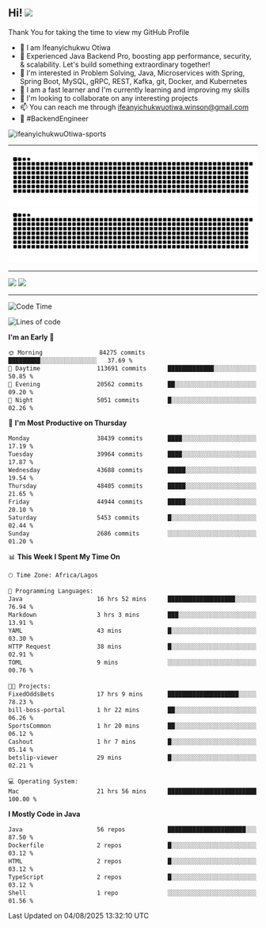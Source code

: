 <!-- BLOG-POST-LIST:START --><!-- BLOG-POST-LIST:END -->

## Hi! <img src="https://media.giphy.com/media/hvRJCLFzcasrR4ia7z/giphy.gif" width="4%"> 

Thank You for taking the time to view my GitHub Profile

- 👋 I am Ifeanyichukwu Otiwa
- 🚀 Experienced Java Backend Pro, boosting app performance, security, & scalability. Let's build something extraordinary together!
- 👀 I'm interested in Problem Solving, Java, Microservices with Spring, Spring Boot, MySQL, gRPC, REST, Kafka, git, Docker, and Kubernetes
- 🌱 I am a fast learner and I'm currently learning and improving my skills
- 💞️ I'm looking to collaborate on any interesting projects
- 📫 You can reach me through ifeanyichukwuotiwa.winson@gmail.com
- 🚀 #BackendEngineer

<p align="left" marginTop="10px"> <img src="https://komarev.com/ghpvc/?username=ifeanyichukwuOtiwa-sports&label=Profile%20views&color=0e75b6&style=for-the-badge" alt="ifeanyichukwuOtiwa-sports" /> </p>

***

<!--🐍📈SNAKEGRAPH / 🌐WEBSITE: https://github.com/Platane/snk -->
![github contribution grid snake animation](https://raw.githubusercontent.com/ifeanyichukwuOtiwa-sports/ifeanyichukwuOtiwa-sports/output/github-contribution-grid-snake-dark.svg#gh-dark-mode-only)![github contribution grid snake animation](https://raw.githubusercontent.com/ifeanyichukwuOtiwa-sports/ifeanyichukwuOtiwa-sports/output/github-contribution-grid-snake.svg#gh-light-mode-only)

***

<p float="left">
  <img float="left" src="https://github-readme-stats.vercel.app/api?username=ifeanyichukwuOtiwa-sports&count_private=true&include_all_commits=true&theme=react&show_icons=true" />
  <img float="right" src="https://github-readme-stats.vercel.app/api/top-langs/?username=ifeanyichukwuOtiwa-sports&layout=compact&show_icons=true&theme=react" /> 
</p>

***



<!--START_SECTION:waka-->
![Code Time](http://img.shields.io/badge/Code%20Time-4%2C035%20hrs%2029%20mins-blue)

![Lines of code](https://img.shields.io/badge/From%20Hello%20World%20I%27ve%20Written-61.5%20million%20lines%20of%20code-blue)

**I'm an Early 🐤** 

```text
🌞 Morning                84275 commits       █████████░░░░░░░░░░░░░░░░   37.69 % 
🌆 Daytime                113691 commits      █████████████░░░░░░░░░░░░   50.85 % 
🌃 Evening                20562 commits       ██░░░░░░░░░░░░░░░░░░░░░░░   09.20 % 
🌙 Night                  5051 commits        █░░░░░░░░░░░░░░░░░░░░░░░░   02.26 % 
```
📅 **I'm Most Productive on Thursday** 

```text
Monday                   38439 commits       ████░░░░░░░░░░░░░░░░░░░░░   17.19 % 
Tuesday                  39964 commits       ████░░░░░░░░░░░░░░░░░░░░░   17.87 % 
Wednesday                43688 commits       █████░░░░░░░░░░░░░░░░░░░░   19.54 % 
Thursday                 48405 commits       █████░░░░░░░░░░░░░░░░░░░░   21.65 % 
Friday                   44944 commits       █████░░░░░░░░░░░░░░░░░░░░   20.10 % 
Saturday                 5453 commits        █░░░░░░░░░░░░░░░░░░░░░░░░   02.44 % 
Sunday                   2686 commits        ░░░░░░░░░░░░░░░░░░░░░░░░░   01.20 % 
```


📊 **This Week I Spent My Time On** 

```text
🕑︎ Time Zone: Africa/Lagos

💬 Programming Languages: 
Java                     16 hrs 52 mins      ███████████████████░░░░░░   76.94 % 
Markdown                 3 hrs 3 mins        ███░░░░░░░░░░░░░░░░░░░░░░   13.91 % 
YAML                     43 mins             █░░░░░░░░░░░░░░░░░░░░░░░░   03.30 % 
HTTP Request             38 mins             █░░░░░░░░░░░░░░░░░░░░░░░░   02.91 % 
TOML                     9 mins              ░░░░░░░░░░░░░░░░░░░░░░░░░   00.76 % 

🐱‍💻 Projects: 
FixedOddsBets            17 hrs 9 mins       ████████████████████░░░░░   78.23 % 
bill-boss-portal         1 hr 22 mins        ██░░░░░░░░░░░░░░░░░░░░░░░   06.26 % 
SportsCommon             1 hr 20 mins        ██░░░░░░░░░░░░░░░░░░░░░░░   06.12 % 
Cashout                  1 hr 7 mins         █░░░░░░░░░░░░░░░░░░░░░░░░   05.14 % 
betslip-viewer           29 mins             █░░░░░░░░░░░░░░░░░░░░░░░░   02.21 % 

💻 Operating System: 
Mac                      21 hrs 56 mins      █████████████████████████   100.00 % 
```

**I Mostly Code in Java** 

```text
Java                     56 repos            ██████████████████████░░░   87.50 % 
Dockerfile               2 repos             █░░░░░░░░░░░░░░░░░░░░░░░░   03.12 % 
HTML                     2 repos             █░░░░░░░░░░░░░░░░░░░░░░░░   03.12 % 
TypeScript               2 repos             █░░░░░░░░░░░░░░░░░░░░░░░░   03.12 % 
Shell                    1 repo              ░░░░░░░░░░░░░░░░░░░░░░░░░   01.56 % 
```




 Last Updated on 04/08/2025 13:32:10 UTC
<!--END_SECTION:waka-->

<!--
<p align="center">
![trophy](https://github-profile-trophy.vercel.app/?username=ifeanyichukwuOtiwa-sports&theme=onedark) (https://github.com/ryo-ma/github-profile-trophy)
</p>
-->

<!---
ifeanyi-otiwa/ifeanyi-otiwa is a ✨ special ✨ repository because its `README.md` (this file) appears on your GitHub profile.
You can click the Preview link to take a look at your changes.
--->
